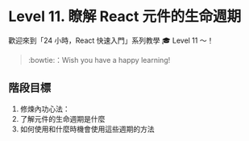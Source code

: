 # Level 11. 瞭解 React 元件的生命週期

歡迎來到「24 小時，React 快速入門」系列教學 :mortar_board: Level 11 ～！
> :bowtie:：Wish you have a happy learning!


## 階段目標

1. 修煉內功心法：
  1. 了解元件的生命週期是什麼
  2. 如何使用和什麼時機會使用這些週期的方法
